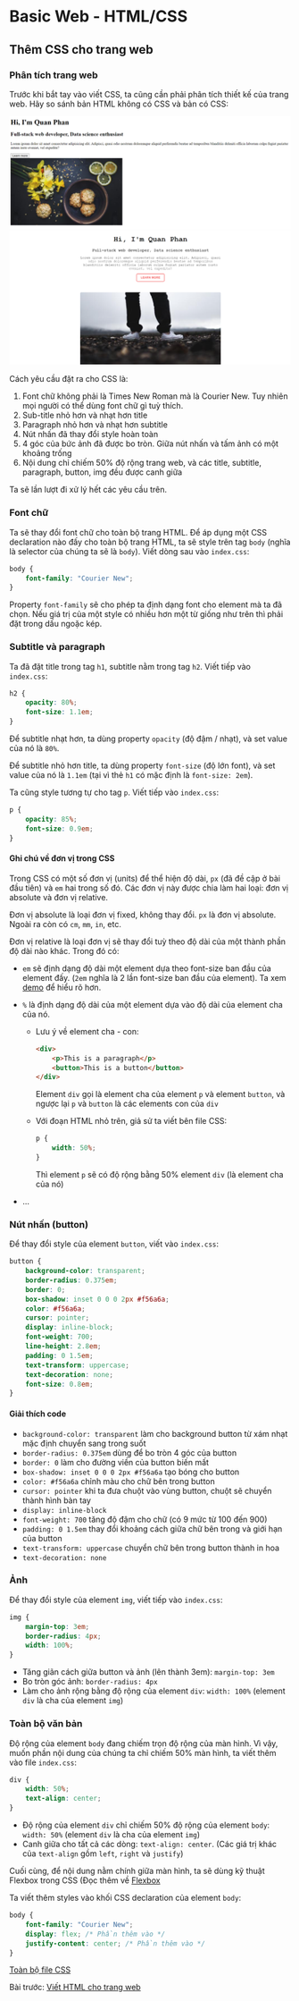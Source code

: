 # Basic Web - HTML/CSS

## Thêm CSS cho trang web

### Phân tích trang web

Trước khi bắt tay vào viết CSS, ta cũng cần phải phân tích thiết kế của trang web. Hãy so sánh bản HTML không có CSS và bản có CSS:

![HTML without CSS](html_without_css.png)
![HTML with CSS](html_with_css.png)

Cách yêu cầu đặt ra cho CSS là:

1.  Font chữ không phải là Times New Roman mà là Courier New. Tuy nhiên mọi người có thể dùng font chữ gì tuỳ thích.
2.  Sub-title nhỏ hơn và nhạt hơn title
3.  Paragraph nhỏ hơn và nhạt hơn subtitle
4.  Nút nhấn đã thay đổi style hoàn toàn
5.  4 góc của bức ảnh đã được bo tròn. Giữa nút nhấn và tấm ảnh có một khoảng trống
6.  Nội dung chỉ chiếm 50% độ rộng trang web, và các title, subtitle, paragraph, button, img đều được canh giữa

Ta sẽ lần lượt đi xử lý hết các yêu cầu trên.

### Font chữ

Ta sẽ thay đổi font chữ cho toàn bộ trang HTML. Để áp dụng một CSS declaration nào đấy cho toàn bộ trang HTML, ta sẽ style trên tag `body` (nghĩa là selector của chúng ta sẽ là `body`). Viết dòng sau vào `index.css`:

```css
body {
    font-family: "Courier New";
}
```

Property `font-family` sẽ cho phép ta định dạng font cho element mà ta đã chọn. Nếu giá trị của một style có nhiều hơn một từ giống như trên thì phải đặt trong dấu ngoặc kép.

### Subtitle và paragraph

Ta đã đặt title trong tag `h1`, subtitle nằm trong tag `h2`. Viết tiếp vào `index.css`:

```css
h2 {
    opacity: 80%;
    font-size: 1.1em;
}
```

Để subtitle nhạt hơn, ta dùng property `opacity` (độ đậm / nhạt), và set value của nó là `80%`.

Để subtitle nhỏ hơn title, ta dùng property `font-size` (độ lớn font), và set value của nó là `1.1em` (tại vì thẻ `h1` có mặc định là `font-size: 2em`).

Ta cũng style tương tự cho tag `p`. Viết tiếp vào `index.css`:

```css
p {
    opacity: 85%;
    font-size: 0.9em;
}
```

#### Ghi chú về đơn vị trong CSS

Trong CSS có một số đơn vị (units) để thể hiện độ dài, `px` (đã đề cập ở bài đầu tiên) và `em` hai trong số đó. Các đơn vị này được chia làm hai loại: đơn vị absolute và đơn vị relative.

Đơn vị absolute là loại đơn vị fixed, không thay đổi. `px` là đơn vị absolute. Ngoài ra còn có `cm`, `mm`, `in`, etc.

Đơn vị relative là loại đơn vị sẽ thay đổi tuỳ theo độ dài của một thành phần độ dài nào khác. Trong đó có:

-   `em` sẽ định dạng độ dài một element dựa theo font-size ban đầu của element đấy. (`2em` nghĩa là 2 lần font-size ban đầu của element). Ta xem [demo](https://www.w3schools.com/cssref/tryit.asp?filename=trycss_unit_em) để hiểu rõ hơn.
-   `%` là định dạng độ dài của một element dựa vào độ dài của element cha của nó.

    -   Lưu ý về element cha - con:

        ```html
        <div>
            <p>This is a paragraph</p>
            <button>This is a button</button>
        </div>
        ```

        Element `div` gọi là element cha của element `p` và element `button`, và ngược lại `p` và `button` là các elements con của `div`

    -   Với đoạn HTML nhỏ trên, giả sử ta viết bên file CSS:

        ```css
        p {
            width: 50%;
        }
        ```

        Thì element `p` sẽ có độ rộng bằng 50% element `div` (là element cha của nó)

-   ...

### Nút nhấn (button)

Để thay đổi style của element `button`, viết vào `index.css`:

```css
button {
    background-color: transparent;
    border-radius: 0.375em;
    border: 0;
    box-shadow: inset 0 0 0 2px #f56a6a;
    color: #f56a6a;
    cursor: pointer;
    display: inline-block;
    font-weight: 700;
    line-height: 2.8em;
    padding: 0 1.5em;
    text-transform: uppercase;
    text-decoration: none;
    font-size: 0.8em;
}
```

#### Giải thích code

-   `background-color: transparent` làm cho background button từ xám nhạt mặc định chuyển sang trong suốt
-   `border-radius: 0.375em` dùng để bo tròn 4 góc của button
-   `border: 0` làm cho đường viền của button biến mất
-   `box-shadow: inset 0 0 0 2px #f56a6a` tạo bóng cho button
-   `color: #f56a6a` chỉnh màu cho chữ bên trong button
-   `cursor: pointer` khi ta đưa chuột vào vùng button, chuột sẽ chuyển thành hình bàn tay
-   `display: inline-block`
-   `font-weight: 700` tăng độ đậm cho chữ (có 9 mức từ 100 đến 900)
-   `padding: 0 1.5em` thay đổi khoảng cách giữa chữ bên trong và giới hạn của button
-   `text-transform: uppercase` chuyển chữ bên trong button thành in hoa
-   `text-decoration: none`

### Ảnh

Để thay đổi style của element `img`, viết tiếp vào `index.css`:

```css
img {
    margin-top: 3em;
    border-radius: 4px;
    width: 100%;
}
```

-   Tăng giãn cách giữa button và ảnh (lên thành 3em): `margin-top: 3em`
-   Bo tròn góc ảnh: `border-radius: 4px`
-   Làm cho ảnh rộng bằng độ rộng của element `div`: `width: 100%` (element `div` là cha của element `img`)

### Toàn bộ văn bản

Độ rộng của element `body` đang chiếm trọn độ rộng của màn hình. Vì vậy, muốn phần nội dung của chúng ta chỉ chiếm 50% màn hình, ta viết thêm vào file `index.css`:

```css
div {
    width: 50%;
    text-align: center;
}
```

-   Độ rộng của element `div` chỉ chiếm 50% độ rộng của element `body`: `width: 50%` (element `div` là cha của element `img`)
-   Canh giữa cho tất cả các dòng: `text-align: center`. (Các giá trị khác của `text-align` gồm `left`, `right` và `justify`)

Cuối cùng, để nội dung nằm chính giữa màn hình, ta sẽ dùng kỹ thuật Flexbox trong CSS (Đọc thêm về [Flexbox](https://css-tricks.com/snippets/css/a-guide-to-flexbox/)

Ta viết thêm styles vào khối CSS declaration của element `body`:

```css
body {
    font-family: "Courier New";
    display: flex; /* Phần thêm vào */
    justify-content: center; /* Phần thêm vào */
}
```

[Toàn bộ file CSS](../src/index.css)

Bài trước: [Viết HTML cho trang web](../html_code/html_code.md)
